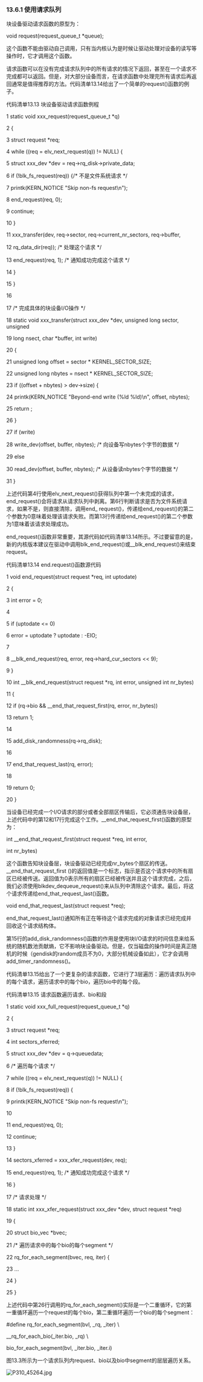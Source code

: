 ### 13.6.1 使用请求队列

块设备驱动请求函数的原型为：

void request(request_queue_t *queue);

这个函数不能由驱动自己调用，只有当内核认为是时候让驱动处理对设备的读写等操作时，它才调用这个函数。

请求函数可以在没有完成请求队列中的所有请求的情况下返回，甚至在一个请求不完成都可以返回。但是，对大部分设备而言，在请求函数中处理完所有请求后再返回通常是值得推荐的方法。代码清单13.14给出了一个简单的request()函数的例子。

代码清单13.13 块设备驱动请求函数例程

1 static void xxx_request(request_queue_t *q) 
 
 2 { 
 
 3 struct request *req; 
 
 4 while ((req = elv_next_request(q)) != NULL) { 
 
 5 struct xxx_dev *dev = req->rq_disk->private_data; 
 
 6 if (!blk_fs_request(req)) {/* 不是文件系统请求 */ 
 
 7 printk(KERN_NOTICE "Skip non-fs request\n"); 
 
 8 end_request(req, 0); 
 
 9 continue; 
 
 10 } 
 
 11 xxx_transfer(dev, req->sector, req->current_nr_sectors, req->buffer, 
 
 12 rq_data_dir(req)); /* 处理这个请求 */ 
 
 13 end_request(req, 1); /* 通知成功完成这个请求 */ 
 
 14 } 
 
 15 } 
 
 16 
 
 17 /* 完成具体的块设备I/O操作 */ 
 
 18 static void xxx_transfer(struct xxx_dev *dev, unsigned long sector, unsigned 
 
 19 long nsect, char *buffer, int write) 
 
 20 { 
 
 21 unsigned long offset = sector * KERNEL_SECTOR_SIZE; 
 
 22 unsigned long nbytes = nsect * KERNEL_SECTOR_SIZE; 
 
 23 if ((offset + nbytes) > dev->size) { 
 
 24 printk(KERN_NOTICE "Beyond-end write (%ld %ld)\n", offset, nbytes); 
 
 25 return ; 
 
 26 } 
 
 27 if (write) 
 
 28 write_dev(offset, buffer, nbytes); /* 向设备写nbytes个字节的数据 */ 
 
 29 else 
 
 30 read_dev(offset, buffer, nbytes); /* 从设备读nbytes个字节的数据 */ 
 
 31 }

上述代码第4行使用elv_next_request()获得队列中第一个未完成的请求，end_request()会将请求从请求队列中剥离。第6行判断请求是否为文件系统请求，如果不是，则直接清除，调用end_ request()，传递给end_request()的第二个参数为0意味着处理该请求失败。而第13行传递给end_request()的第二个参数为1意味着该请求处理成功。

end_request()函数非常重要，其源代码如代码清单13.14所示。不过要留意的是，新的内核版本建议在驱动中调用blk_end_request()或__blk_end_request()来结束request。

代码清单13.14 end.request()函数源代码

1 void end_request(struct request *req, int uptodate) 
 
 2 { 
 
 3 int error = 0; 
 
 4 
 
 5 if (uptodate <= 0) 
 
 6 error = uptodate ? uptodate : -EIO; 
 
 7 
 
 8 __blk_end_request(req, error, req->hard_cur_sectors << 9); 
 
 9 } 
 
 10 int __blk_end_request(struct request *rq, int error, unsigned int nr_bytes) 
 
 11 { 
 
 12 if (rq->bio && __end_that_request_first(rq, error, nr_bytes)) 
 
 13 return 1; 
 
 14 
 
 15 add_disk_randomness(rq->rq_disk); 
 
 16 
 
 17 end_that_request_last(rq, error); 
 
 18 
 
 19 return 0; 
 
 20 }

当设备已经完成一个I/O请求的部分或者全部扇区传输后，它必须通告块设备层，上述代码中的第12和17行完成这个工作。__end_that_request_first()函数的原型为：

int __end_that_request_first(struct request *req, int error, 
 
 int nr_bytes)

这个函数告知块设备层，块设备驱动已经完成nr_bytes个扇区的传送。__end_that_request_first ()的返回值是一个标志，指示是否这个请求中的所有扇区已经被传送。返回值为0表示所有的扇区已经被传送并且这个请求完成，之后，我们必须使用blkdev_dequeue_request()来从队列中清除这个请求。最后，将这个请求传递给end_that_request_last()函数。

void end_that_request_last(struct request *req);

end_that_request_last()通知所有正在等待这个请求完成的对象请求已经完成并回收这个请求结构体。

第15行的add_disk_randomness()函数的作用是使用块I/O请求的时间信息来给系统的随机数池贡献熵，它不影响块设备驱动。但是，仅当磁盘的操作时间是真正随机的时候（gendisk的random成员不为0，大部分机械设备如此），它才会调用add_timer_randomness()。

代码清单13.15给出了一个更复杂的请求函数，它进行了3层遍历：遍历请求队列中的每个请求，遍历请求中的每个bio，遍历bio中的每个段。

代码清单13.15 请求函数遍历请求、bio和段

1 static void xxx_full_request(request_queue_t *q) 
 
 2 { 
 
 3 struct request *req;



4 int sectors_xferred; 
 
 5 struct xxx_dev *dev = q->queuedata; 
 
 6 /* 遍历每个请求 */ 
 
 7 while ((req = elv_next_request(q)) != NULL) { 
 
 8 if (!blk_fs_request(req)) { 
 
 9 printk(KERN_NOTICE "Skip non-fs request\n"); 
 
 10 
 
 11 end_request(req, 0); 
 
 12 continue; 
 
 13 } 
 
 14 sectors_xferred = xxx_xfer_request(dev, req); 
 
 15 end_request(req, 1); /* 通知成功完成这个请求 */ 
 
 16 } 
 
 17 /* 请求处理 */ 
 
 18 static int xxx_xfer_request(struct xxx_dev *dev, struct request *req) 
 
 19 { 
 
 20 struct bio_vec *bvec; 
 
 21 /* 遍历请求中的每个bio的每个segment */ 
 
 22 rq_for_each_segment(bvec, req, iter) { 
 
 23 ... 
 
 24 } 
 
 25 }

上述代码中第26行调用的rq_for_each_segment()实际是一个二重循环，它的第一重循环遍历一个request的每个bio，第二重循环遍历一个bio的每个segment：

#define rq_for_each_segment(bvl, _rq, _iter) \ 
 
 __rq_for_each_bio(_iter.bio, _rq) \ 
 
 bio_for_each_segment(bvl, _iter.bio, _iter.i)

图13.3所示为一个请求队列内request、bio以及bio中segment的层层遍历关系。

![P310_45264.jpg](../images/P310_45264.jpg)

